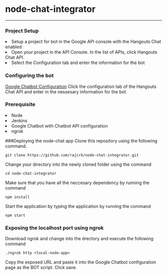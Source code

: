 # node-chat-integrator
<hr>

### Project Setup
<li>
Setup a project for bot in the Google API console with the Hangouts Chat enabled
</li>
<li>Open your project in the API Console. In the list of APIs, click Hangouts Chat API.</li>
<li>Select the Configuration tab and enter the information for the bot</li>

### Configuring the bot
[Google Chatbot Configuration](https://console.developers.google.com/apis/api/chat.googleapis.com)
Click the configuration tab of the Hangouts Chat API and enter in the nessesary information for the bot.
### Prerequisite
<li>Node</li>
<li>Jenkins</li>
<li>Google Chatbot with Chatbot API configuration</li>
<li>ngrok</li>

###Deploying the node-chat app
Clone this repository using the following command.
```shell
git clone https://github.com/rajcrk/node-chat-integrator.git
```
Change your directory into the newly cloned folder using the command
```shell
cd node-chat-integrator
```
Make sure that you have all the neccesary dependency by running the command
```shell
npm install
```
Start the application by typing the application by running the command 
```shell 
npm start
```
### Exposing the localhost port using ngrok
Download ngrok and change into the drectory and execute the following command
```shell
./ngrok http <local-node-app>
```
Copy the exposed URL and paste it into the Google Chatbot configuration page as the BOT script.
Click save.
